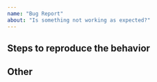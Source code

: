 ```yaml
---
name: "Bug Report"
about: "Is something not working as expected?"
---
```


## Steps to reproduce the behavior

## Other
